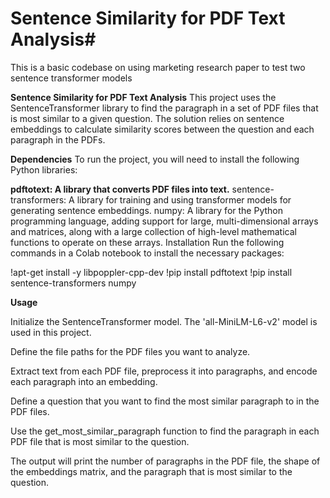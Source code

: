 # Sentence Similarity for PDF Text Analysis#
This is a basic codebase on using marketing research paper to test two sentence transformer models 

**Sentence Similarity for PDF Text Analysis**
This project uses the SentenceTransformer library to find the paragraph in a set of PDF files that is most similar to a given question. The solution relies on sentence embeddings to calculate similarity scores between the question and each paragraph in the PDFs.

**Dependencies**
To run the project, you will need to install the following Python libraries:

**pdftotext: A library that converts PDF files into text.**
sentence-transformers: A library for training and using transformer models for generating sentence embeddings.
numpy: A library for the Python programming language, adding support for large, multi-dimensional arrays and matrices, along with a large collection of high-level mathematical functions to operate on these arrays.
Installation
Run the following commands in a Colab notebook to install the necessary packages:

!apt-get install -y libpoppler-cpp-dev
!pip install pdftotext
!pip install sentence-transformers numpy

**Usage**

Initialize the SentenceTransformer model. The 'all-MiniLM-L6-v2' model is used in this project.

Define the file paths for the PDF files you want to analyze.

Extract text from each PDF file, preprocess it into paragraphs, and encode each paragraph into an embedding.

Define a question that you want to find the most similar paragraph to in the PDF files.

Use the get_most_similar_paragraph function to find the paragraph in each PDF file that is most similar to the question.

The output will print the number of paragraphs in the PDF file, the shape of the embeddings matrix, and the paragraph that is most similar to the question.

